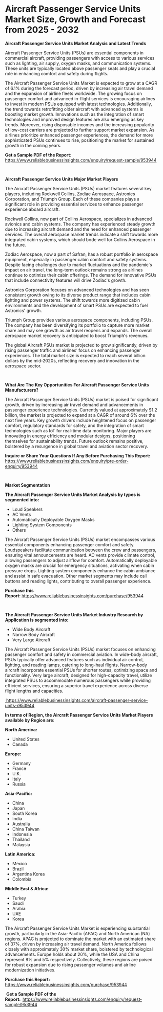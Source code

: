 <p><h1>Aircraft Passenger Service Units Market Size, Growth and Forecast from 2025 - 2032</h1></p><p><strong>Aircraft Passenger Service Units Market Analysis and Latest Trends</strong></p>
<p><p>Aircraft Passenger Service Units (PSUs) are essential components in commercial aircraft, providing passengers with access to various services such as lighting, air supply, oxygen masks, and communication systems. These units are typically located above passenger seats and play a crucial role in enhancing comfort and safety during flights.</p><p>The Aircraft Passenger Service Units Market is expected to grow at a CAGR of 6.1% during the forecast period, driven by increasing air travel demand and the expansion of airline fleets worldwide. The growing focus on passenger comfort and advanced in-flight services is encouraging airlines to invest in modern PSUs equipped with latest technologies. Additionally, the trend towards retrofitting older aircraft with advanced systems is boosting market growth. Innovations such as the integration of smart technologies and improved design features are also emerging as key trends. Moreover, rising disposable incomes and the increasing popularity of low-cost carriers are projected to further support market expansion. As airlines prioritize enhanced passenger experiences, the demand for more sophisticated PSUs continues to rise, positioning the market for sustained growth in the coming years.</p></p>
<p><strong>Get a Sample PDF of the Report:&nbsp;</strong> <a href="https://www.reliablebusinessinsights.com/enquiry/request-sample/953944?utm_campaign=3578&utm_medium=2&utm_source=Github&utm_content=ia&utm_term=18042025&utm_id=aircraft-passenger-service-units">https://www.reliablebusinessinsights.com/enquiry/request-sample/953944</a></p>
<p>&nbsp;</p>
<p><strong>Aircraft Passenger Service Units Major Market Players</strong></p>
<p><p>The Aircraft Passenger Service Units (PSUs) market features several key players, including Rockwell Collins, Zodiac Aerospace, Astronics Corporation, and Triumph Group. Each of these companies plays a significant role in providing essential services to enhance passenger experience aboard aircraft.</p><p>Rockwell Collins, now part of Collins Aerospace, specializes in advanced avionics and cabin systems. The company has experienced steady growth due to increasing aircraft demand and the need for enhanced passenger services. The overall aerospace market trends indicate a shift towards more integrated cabin systems, which should bode well for Collins Aerospace in the future.</p><p>Zodiac Aerospace, now a part of Safran, has a robust portfolio in aerospace equipment, especially in passenger cabin comfort and safety systems. Despite facing challenges due to market fluctuations and the pandemic's impact on air travel, the long-term outlook remains strong as airlines continue to optimize their cabin offerings. The demand for innovative PSUs that include connectivity features will drive Zodiac's growth.</p><p>Astronics Corporation focuses on advanced technologies and has seen consistent growth owing to its diverse product range that includes cabin lighting and power systems. The shift towards more digitized cabin environments and the development of smart PSUs are expected to fuel Astronics' growth.</p><p>Triumph Group provides various aerospace components, including PSUs. The company has been diversifying its portfolio to capture more market share and may see growth as air travel reopens and expands. The overall aerospace market recovery is anticipated to boost Triumph's revenues.</p><p>The global Aircraft PSUs market is projected to grow significantly, driven by rising passenger traffic and airlines’ focus on enhancing passenger experiences. The total market size is expected to reach several billion dollars by the mid-2020s, reflecting recovery and innovation in the aerospace sector.</p></p>
<p>&nbsp;</p>
<p><strong>What Are The Key Opportunities For Aircraft Passenger Service Units Manufacturers?</strong></p>
<p><p>The Aircraft Passenger Service Units (PSUs) market is poised for significant growth, driven by increasing air travel demand and advancements in passenger experience technologies. Currently valued at approximately $1.2 billion, the market is projected to expand at a CAGR of around 6% over the next five years. Key growth drivers include heightened focus on passenger comfort, regulatory standards for safety, and the integration of smart technologies such as IoT for real-time data monitoring. Major players are innovating in energy efficiency and modular designs, positioning themselves for sustainability trends. Future outlook remains positive, bolstered by a resurgence in global travel and aviation sector recovery.</p></p>
<p><strong>Inquire or Share Your Questions If Any Before Purchasing This Report:</strong> <a href="https://www.reliablebusinessinsights.com/enquiry/pre-order-enquiry/953944?utm_campaign=3578&utm_medium=2&utm_source=Github&utm_content=ia&utm_term=18042025&utm_id=aircraft-passenger-service-units">https://www.reliablebusinessinsights.com/enquiry/pre-order-enquiry/953944</a></p>
<p>&nbsp;</p>
<p><strong>Market Segmentation</strong></p>
<p><strong>The Aircraft Passenger Service Units Market Analysis by types is segmented into:</strong></p>
<p><ul><li>Loud Speakers</li><li>AC Vents</li><li>Automatically Deployable Oxygen Masks</li><li>Lighting System Components</li><li>Others</li></ul></p>
<p><p>The Aircraft Passenger Service Units (PSUs) market encompasses various essential components enhancing passenger comfort and safety. Loudspeakers facilitate communication between the crew and passengers, ensuring vital announcements are heard. AC vents provide climate control, allowing passengers to adjust airflow for comfort. Automatically deployable oxygen masks are crucial for emergency situations, activating when cabin pressure drops. Lighting system components enhance the cabin ambiance and assist in safe evacuation. Other market segments may include call buttons and reading lights, contributing to overall passenger experience.</p></p>
<p><strong>Purchase this Report:&nbsp;</strong><a href="https://www.reliablebusinessinsights.com/purchase/953944?utm_campaign=3578&utm_medium=2&utm_source=Github&utm_content=ia&utm_term=18042025&utm_id=aircraft-passenger-service-units">https://www.reliablebusinessinsights.com/purchase/953944</a></p>
<p>&nbsp;</p>
<p><strong>The Aircraft Passenger Service Units Market Industry Research by Application is segmented into:</strong></p>
<p><ul><li>Wide Body Aircraft</li><li>Narrow Body Aircraft</li><li>Very Large Aircraft</li></ul></p>
<p><p>The Aircraft Passenger Service Units (PSUs) market focuses on enhancing passenger comfort and safety in commercial aviation. In wide-body aircraft, PSUs typically offer advanced features such as individual air control, lighting, and reading lamps, catering to long-haul flights. Narrow-body aircraft incorporate essential PSUs for shorter routes, optimizing space and functionality. Very large aircraft, designed for high-capacity travel, utilize integrated PSUs to accommodate numerous passengers while providing efficient services, ensuring a superior travel experience across diverse flight lengths and capacities.</p></p>
<p><a href="https://www.reliablebusinessinsights.com/aircraft-passenger-service-units-r953944?utm_campaign=3578&utm_medium=2&utm_source=Github&utm_content=ia&utm_term=18042025&utm_id=aircraft-passenger-service-units">&nbsp;https://www.reliablebusinessinsights.com/aircraft-passenger-service-units-r953944</a></p>
<p><strong>In terms of Region, the Aircraft Passenger Service Units Market Players available by Region are:</strong></p>
<p>
    <p> <strong> North America: </strong>
        <ul>
            <li>United States</li>
            <li>Canada</li>
        </ul>
        </p> 
    <p> <strong> Europe: </strong>
        <ul>
            <li>Germany</li>
            <li>France</li>
            <li>U.K.</li>
            <li>Italy</li>
            <li>Russia</li>
        </ul>
        </p> 
    <p> <strong> Asia-Pacific: </strong>
        <ul>
            <li>China</li>
            <li>Japan</li>
            <li>South Korea</li>
            <li>India</li>
            <li>Australia</li>
            <li>China Taiwan</li>
            <li>Indonesia</li>
            <li>Thailand</li>
            <li>Malaysia</li>
        </ul>
        </p> 
    <p> <strong> Latin America: </strong>
        <ul>
            <li>Mexico</li>
            <li>Brazil</li>
            <li>Argentina Korea</li>
            <li>Colombia</li>
        </ul>
        </p> 
    <p> <strong> Middle East & Africa: </strong>
        <ul>
            <li>Turkey</li>
            <li>Saudi</li>
            <li>Arabia</li>
            <li>UAE</li>
            <li>Korea</li>
        </ul>
    </p>
    </p>
<p><p>The Aircraft Passenger Service Units Market is experiencing substantial growth, particularly in the Asia-Pacific (APAC) and North American (NA) regions. APAC is projected to dominate the market with an estimated share of 37%, driven by increasing air travel demand. North America follows closely with approximately 30% market share, bolstered by technological advancements. Europe holds about 20%, while the USA and China represent 8% and 5% respectively. Collectively, these regions are poised for robust expansion due to rising passenger volumes and airline modernization initiatives.</p></p>
<p><strong>Purchase this Report: </strong><a href="https://www.reliablebusinessinsights.com/purchase/953944?utm_campaign=3578&utm_medium=2&utm_source=Github&utm_content=ia&utm_term=18042025&utm_id=aircraft-passenger-service-units">https://www.reliablebusinessinsights.com/purchase/953944</a></p>
<p>&nbsp;<strong>Get a Sample PDF of the Report:&nbsp;&nbsp;</strong><a href="https://www.reliablebusinessinsights.com/enquiry/request-sample/953944?utm_campaign=3578&utm_medium=2&utm_source=Github&utm_content=ia&utm_term=18042025&utm_id=aircraft-passenger-service-units">https://www.reliablebusinessinsights.com/enquiry/request-sample/953944</a></p>
<p><strong></strong></p>
<p><p></p><p></p><p></p></p>